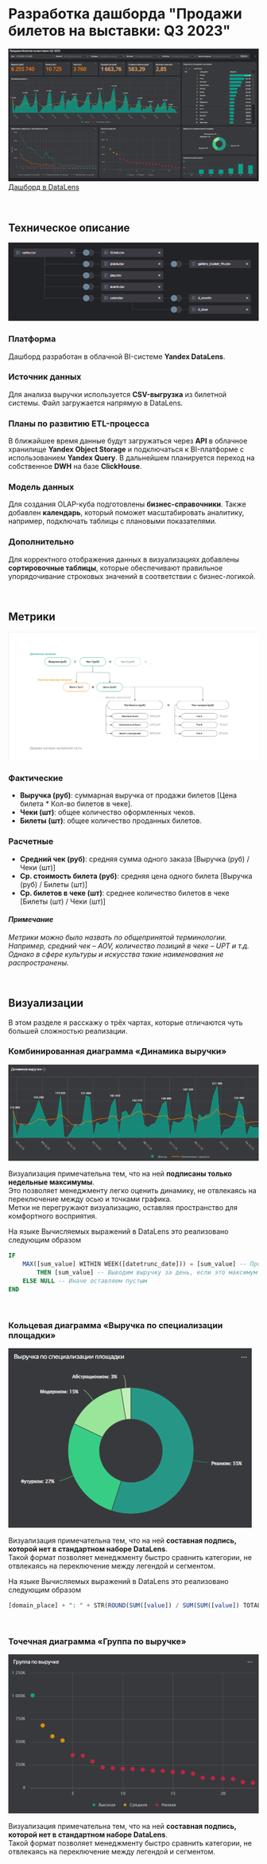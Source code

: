 # Разработка дашборда "Продажи билетов на выставки: Q3 2023"
![Дашборд](images/dash-1.png)
[Дашборд в DataLens](https://datalens.yandex/g9h5s1o94olc2)

&nbsp;
## Техническое описание
![Модель данных](images/olap-1.png) 

### Платформа
Дашборд разработан в облачной BI-системе **Yandex DataLens**.

### Источник данных
Для анализа выручки используется **CSV-выгрузка** из билетной системы. Файл загружается напрямую в DataLens.

### Планы по развитию ETL-процесса
В ближайшее время данные будут загружаться через **API** в облачное хранилище **Yandex Object Storage** и подключаться к BI-платформе с использованием **Yandex Query**.
В дальнейшем планируется переход на собственное **DWH** на базе **ClickHouse**.

### Модель данных
Для создания OLAP-куба подготовлены **бизнес-справочники**. Также добавлен **календарь**, который поможет масштабировать аналитику, например, подключать таблицы с плановыми показателями.

### Дополнительно
Для корректного отображения данных в визуализациях добавлены **сортировочные таблицы**, которые обеспечивают правильное упорядочивание строковых значений в соответствии с бизнес-логикой.

&nbsp;
## Метрики
![Карта метрик](images/metric-map.png)
### Фактические
- **Выручка (руб)**: суммарная выручка от продажи билетов [Цена билета * Кол-во билетов в чеке].
- **Чеки (шт)**: общее количество оформленных чеков. 
- **Билеты (шт)**: общее количество проданных билетов. 

### Расчетные
- **Средний чек (руб)**: средняя сумма одного заказа [Выручка (руб) / Чеки (шт)]
- **Ср. стоимость билета (руб)**: средняя цена одного билета [Выручка (руб) / Билеты (шт)]
- **Ср. билетов в чеке (шт)**: среднее количество билетов в чеке [Билеты (шт) / Чеки (шт)]

#### *Примечание*
*Метрики можно было назвать по общепринятой терминологии. Например, средний чек – AOV, количество позиций в чеке – UPT и т.д. Однако в сфере культуры и искусства такие наименования не распространены.*

&nbsp;
## Визуализации
В этом разделе я расскажу о трёх чартах, которые отличаются чуть большей сложностью реализации.
&nbsp;
### Комбинированная диаграмма «Динамика выручки»
![chart-1](images/chart-1.png)

Визуализация примечательна тем, что на ней **подписаны только недельные максимумы**. \
Это позволяет менеджменту легко оценить динамику, не отвлекаясь на переключение между осью и точками графика. \
Метки не перегружают визуализацию, оставляя пространство для комфортного восприятия.

На языке Вычисляемых выражений в DataLens это реализовано следующим образом
```sql
IF 
    MAX([sum_value] WITHIN WEEK([datetrunc_date])) = [sum_value] -- Проверка на максимум за неделю
        THEN [sum_value] -- Выводим выручку за день, если это максимум
    ELSE NULL -- Иначе оставляем пустым
END
```

&nbsp;
### Кольцевая диаграмма «Выручка по специализации площадки»
![chart-2](images/chart-2.png)

Визуализация примечательна тем, что на ней **составная подпись, которой нет в стандартном наборе DataLens**. \
Такой формат позволяет менеджменту быстро сравнить категории, не отвлекаясь на переключение между легендой и сегментом.

На языке Вычисляемых выражений в DataLens это реализовано следующим образом
```sql
[domain_place] + ": " + STR(ROUND(SUM([value]) / SUM(SUM([value]) TOTAL * 100)) + "%"
```

&nbsp;
### Точечная диаграмма «Группа по выручке»
![chart-3](images/chart-3.png)

Визуализация примечательна тем, что на ней **составная подпись, которой нет в стандартном наборе DataLens**. \
Такой формат позволяет менеджменту быстро сравнить категории, не отвлекаясь на переключение между легендой и сегментом.

